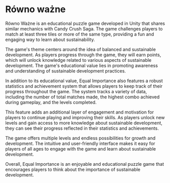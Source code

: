 # Równo ważne

Równo Ważne is an educational puzzle game developed in Unity that shares similar mechanics with Candy Crush Saga. The game challenges players to match at least three tiles or more of the same type, providing a fun and engaging way to learn about sustainability.

The game's theme centers around the idea of balanced and sustainable development. As players progress through the game, they will earn points, which will unlock knowledge related to various aspects of sustainable development. The game's educational value lies in promoting awareness and understanding of sustainable development practices.

In addition to its educational value, Equal Importance also features a robust statistics and achievement system that allows players to keep track of their progress throughout the game. The system tracks a variety of data, including the number of total matches made, the highest combo achieved during gameplay, and the levels completed.

This feature adds an additional layer of engagement and motivation for players to continue playing and improving their skills. As players unlock new levels and gain access to more knowledge about sustainable development, they can see their progress reflected in their statistics and achievements.

The game offers multiple levels and endless possibilities for growth and development. The intuitive and user-friendly interface makes it easy for players of all ages to engage with the game and learn about sustainable development.

Overall, Equal Importance is an enjoyable and educational puzzle game that encourages players to think about the importance of sustainable development.
